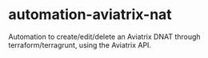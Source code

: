 # automation-aviatrix-nat
Automation to create/edit/delete an Aviatrix DNAT through terraform/terragrunt, using the Aviatrix API.
